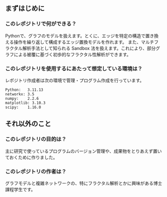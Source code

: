 ## まずはじめに
### このレポジトリで何ができる？
Pythonで、グラフのモデルを扱えます。とくに、エッジを特定の構造で置き換える操作を繰り返して構成するエッジ置換モデルを作れます。
また、マルチフラクタル解析手法として知られる Sandbox 法を扱えます。これにより、部分グラフによる被覆に基づく初歩的なフラクタル性解析ができます。

### このレポジトリを使用するにあたって想定している環境は？
レポジトリ作成者は次の環境で管理・プログラム作成を行っています。

```
Python:   3.11.13
networkx: 3.5
numpy:    2.2.6
matplotlib: 3.10.3
scipy:    1.16.0
```

## それ以外のこと
### このレポジトリの目的は？
主に研究で使っているプログラムのバージョン管理や、成果物をとりあえず置いておくために作りました。

### このレポジトリの作者は？
グラフモデルと複雑ネットワークの、特にフラクタル解析とかに興味がある博士課程学生です。
